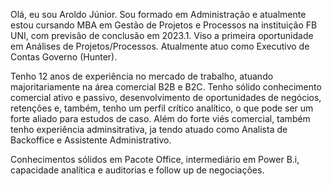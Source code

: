 Olá, eu sou Aroldo Júnior. Sou formado em Administração e atualmente estou cursando MBA em Gestão de Projetos e Processos na instituição FB UNI,
com previsão de conclusão em 2023.1. Viso a primeira oportunidade em Análises de Projetos/Processos. Atualmente atuo como Executivo de Contas Governo (Hunter).

Tenho 12 anos de experiência no mercado de trabalho, atuando majoritariamente na área comercial B2B e B2C. Tenho sólido conhecimento comercial ativo e passivo, desenvolvimento
de oportunidades de negócios, retenções e, também, tenho um perfil crítico analítico, o que pode ser um forte aliado para estudos de caso. Além do forte viés comercial,
também tenho experiência adminsitrativa, ja tendo atuado como Analista de Backoffice e Assistente Administrativo.

Conhecimentos sólidos em Pacote Office, intermediário em Power B.i, capacidade analítica e auditorias e follow up de negociações.
